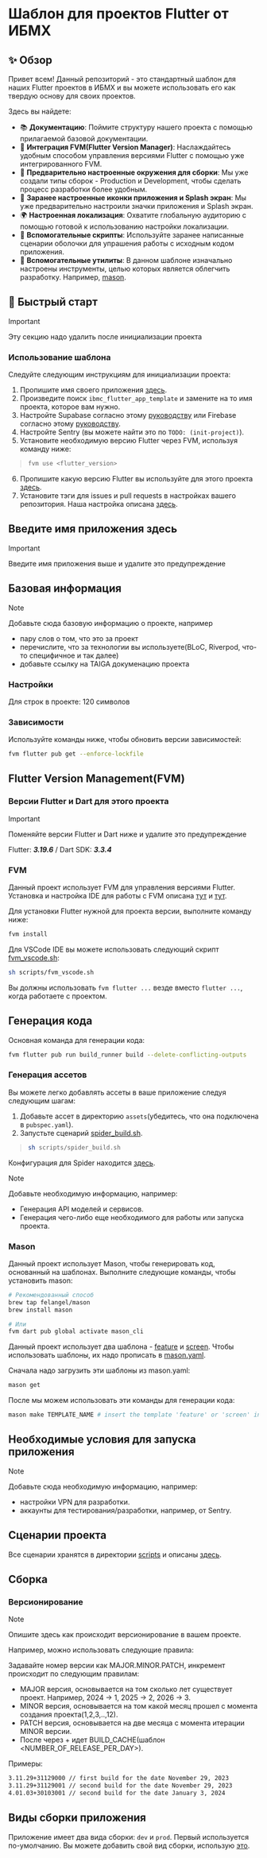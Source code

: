 # Шаблон для проектов Flutter от ИБМХ

## ✨ Обзор

Привет всем! Данный репозиторий - это стандартный шаблон для наших Flutter проектов в ИБМХ и вы можете использовать его
как твердую основу для своих проектов.

Здесь вы найдете:

- 📚 **Документацию**: Поймите структуру нашего проекта с помощью прилагаемой базовой документации.
- 🔄 **Интеграция FVM(Flutter Version Manager)**: Наслаждайтесь удобным способом управления версиями Flutter с помощью уже интегрированного FVM.
- 🔨 **Предварительно настроенные окружения для сборки**: Мы уже создали типы сборок - Production и Development, чтобы сделать процесс разработки более удобным.
- 💎 **Заранее настроенные иконки приложения и Splash экран**: Мы уже предварительно настроили значки приложения и Splash экран.
- 🌍 **Настроенная локализация**: Охватите глобальную аудиторию с помощью готовой к использованию настройки локализации.
- 📜 **Вспомогательные скрипты**: Используйте заранее написанные сценарии оболочки для упрашения работы с исходным кодом приложения.
- 🧰 **Вспомогательные утилиты**: В данном шаблоне изначально настроены инструменты, целью которых является облегчить разработку. Например, [mason](https://github.com/felangel/mason).

## 🚀 Быстрый старт

> [!IMPORTANT]
> Эту секцию надо удалить после инициализации проекта

### Использование шаблона

Следуйте следующим инструкциям для инициализации проекта:

1. Пропишите имя своего приложения [здесь](#введите-имя-приложения-здесь).
2. Произведите поиск `ibmc_flutter_app_template` и замените на то имя проекта, которое вам нужно.
3. Настройте Supabase согласно этому [руководству](./docs/supabase.md) или Firebase согласно этому [руководству](./docs/firebase.md).
4. Настройте Sentry (вы можете найти это по `TODO: (init-project)`).
5. Установите необходимую версию Flutter через FVM, используя команду ниже:
> ```bash
> fvm use <flutter_version>
> ```
6. Пропишите какую версию Flutter вы используйте для этого проекта [здесь](#версии-flutter-и-dart-для-этого-проекта).
7. Установите тэги для issues и pull requests в настройках вашего репозитория. Наша настройка описана [здесь](./docs/github_repository.md).

## Введите имя приложения здесь

> [!IMPORTANT]
> Введите имя приложения выше и удалите это предупреждение

## Базовая информация

> [!NOTE]
> Добавьте сюда базовую информацию о проекте, например
> - пару слов о том, что это за проект
> - перечислите, что за технологии вы используете(BLoC, Riverpod, что-то специфичное и так далее)
> - добавьте ссылку на TAIGA докуменацию проекта

### Настройки

Для строк в проекте: 120 символов

### Зависимости

Используйте команды ниже, чтобы обновить версии зависимостей:

```bash
fvm flutter pub get --enforce-lockfile
```

## Flutter Version Management(FVM)

### Версии Flutter и Dart для этого проекта

> [!IMPORTANT]
> Поменяйте версии Flutter и Dart ниже и удалите это предупреждение

Flutter: ***3.19.6*** / Dart SDK: ***3.3.4***

### FVM

Данный проект использует FVM для управления версиями Flutter. Установка и настройка IDE для работы с FVM описана [тут](https://fvm.app/documentation/getting-started/configuration) и [тут](https://fvm.app/documentation/guides/vscode).

Для установки Flutter нужной для проекта версии, выполните команду ниже:

```bash
fvm install
```

Для VSCode IDE вы можете использовать следующий скрипт [fvm_vscode.sh](./scripts/fvm_vscode.sh):

```bash
sh scripts/fvm_vscode.sh
```

Вы должны использовать `fvm flutter ...` везде вместо `flutter ...`, когда работаете с проектом.

## Генерация кода

Основная команда для генерации кода:

```bash
fvm flutter pub run build_runner build --delete-conflicting-outputs
```

### Генерация ассетов

Вы можете легко добавлять ассеты в ваше приложение следуя следующим шагам:

1. Добавьте ассет в директорию `assets`(убедитесь, что она подключена в `pubspec.yaml`).
2. Запустьте сценарий [spider_build.sh](./scripts/spider_build.sh).
  
>```bash
> sh scripts/spider_build.sh
>```

Конфигурация для Spider находится [здесь](./spider.yaml).

> [!NOTE]
> Добавьте необходимую информацию, например:
> - Генерация API моделей и сервисов.
> - Генерация чего-либо еще необходимого для работы или запуска проекта.

### Mason

Данный проект использует Mason, чтобы генерировать код, основанный на шаблонах.
Выполните следующие команды, чтобы установить mason:

```bash
# Рекомендованный способ
brew tap felangel/mason
brew install mason

# Или
fvm dart pub global activate mason_cli
```

Данный проект использует два шаблона - [feature](./gen/bricks/feature/) и [screen](./gen/bricks/screen/).
Чтобы использовать шаблоны, их надо прописать в [mason.yaml](./gen/bricks/screen/).

Сначала надо загрузить эти шаблоны из mason.yaml:

```bash
mason get
```

После мы можем использовать эти команды для генерации кода:

```bash
mason make TEMPLATE_NAME # insert the template 'feature' or 'screen' instead of TEMPLATE_NAME
```

## Необходимые условия для запуска приложения

> [!NOTE]
> Добавьте сюда необходимую информацию, например:
> - настройки VPN для разработки.
> - аккаунты для тестирования/разработки, например, от Sentry.

## Сценарии проекта

Все сценарии хранятся в директории [scripts](./scripts/) и описаны [здесь](./docs/scripts.md).

## Сборка

### Версионирование

> [!NOTE]
> Опишите здесь как происходит версионирование в вашем проекте.

Например, можно использовать следующие правила:

Задавайте номер версии как MAJOR.MINOR.PATCH, инкремент происходит по следующим правилам:

- MAJOR версия, основывается на том сколько лет существует проект. Например, 2024 -> 1, 2025 -> 2, 2026 -> 3.
- MINOR версия, основывается на том какой месяц прошел с момента создания проекта(1,2,3,..,12).
- PATCH версия, основывается на две месяца с момента итерации MINOR версии.
- После через + идет BUILD_CACHE(шаблон <MAJOR><MINOR><PATCH><NUMBER_OF_RELEASE_PER_DAY>).

Примеры:

```bash
3.11.29+31129000 // first build for the date November 29, 2023
3.11.29+31129001 // second build for the date November 29, 2023
4.01.03+30103001 // second build for the date January 3, 2024
```

## Виды сборки приложения

Приложение имеет два вида сборки: `dev` и `prod`. Первый используется по-умолчанию.
Вы можете добавить свой вид сборки, использую [это](./docs/build_type.md).